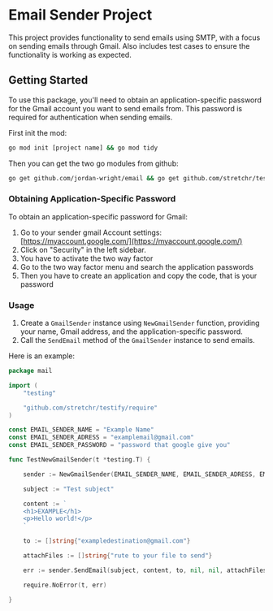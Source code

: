 # Email Sender Project

This project provides functionality to send emails using SMTP, with a focus on sending emails through Gmail. Also includes test cases to ensure the functionality is working as expected.

## Getting Started

To use this package, you'll need to obtain an application-specific password for the Gmail account you want to send emails from. This password is required for authentication when sending emails.

First init the mod:
```bash
go mod init [project name] && go mod tidy
```

Then you can get the two go modules from github:

```bash
go get github.com/jordan-wright/email && go get github.com/stretchr/testify/require
```

### Obtaining Application-Specific Password

To obtain an application-specific password for Gmail:

1. Go to your sender gmail Account settings: [https://myaccount.google.com/](https://myaccount.google.com/)
2. Click on "Security" in the left sidebar.
3. You have to activate the two way factor
4. Go to the two way factor menu and search the application passwords
5. Then you have to create an application and copy the code, that is your password


### Usage

1. Create a `GmailSender` instance using `NewGmailSender` function, providing your name, Gmail address, and the application-specific password.
2. Call the `SendEmail` method of the `GmailSender` instance to send emails.

Here is an example:

```go
package mail

import (
	"testing"

	"github.com/stretchr/testify/require"
)

const EMAIL_SENDER_NAME = "Example Name"
const EMAIL_SENDER_ADRESS = "examplemail@gmail.com"
const EMAIL_SENDER_PASSWORD = "password that google give you"

func TestNewGmailSender(t *testing.T) {

	sender := NewGmailSender(EMAIL_SENDER_NAME, EMAIL_SENDER_ADRESS, EMAIL_SENDER_PASSWORD)

	subject := "Test subject"

	content := `
	<h1>EXAMPLE</h1>
	<p>Hello world!</p>
	`

	to := []string{"exampledestination@gmail.com"}

	attachFiles := []string{"rute to your file to send"}

	err := sender.SendEmail(subject, content, to, nil, nil, attachFiles)

	require.NoError(t, err)

}

```
